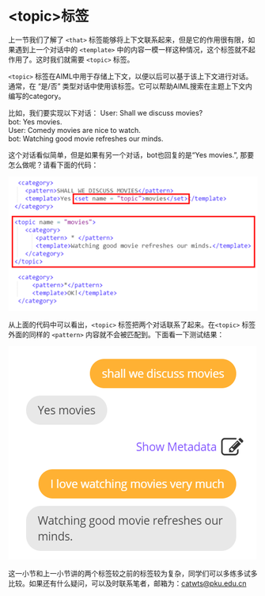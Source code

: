 \<topic>标签
=============
上一节我们了解了 `<that>` 标签能够将上下文联系起来，但是它的作用很有限，如果遇到上一个对话中的 `<template>` 中的内容一模一样这种情况，这个标签就不起作用了。这时我们就需要 `<topic>` 标签。  

`<topic>` 标签在AIML中用于存储上下文，以便以后可以基于该上下文进行对话。通常，在 “是/否” 类型对话中使用该标签。它可以帮助AIML搜索在主题上下文内编写的category。  

比如，我们要实现以下对话：
User: Shall we discuss movies?  
bot: Yes movies.  
User: Comedy movies are nice to watch.  
bot: Watching good movie refreshes our minds.

这个对话看似简单，但是如果有另一个对话，bot也回复的是“Yes movies.”, 那要怎么做呢？请看下面的代码：  

![23](images/23.png)  

从上面的代码中可以看出，`<topic>` 标签把两个对话联系了起来。在`<topic>` 标签外面的同样的 `<pattern>` 内容就不会被匹配到。下面看一下测试结果：  

![24](images/24.png)  

这一小节和上一小节讲的两个标签较之前的标签较为复杂，同学们可以多练多试多比较。如果还有什么疑问，可以及时联系笔者，邮箱为：catwts@pku.edu.cn 